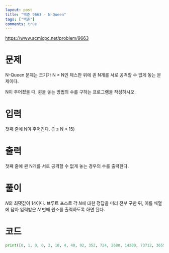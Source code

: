 ```yaml
---
layout: post
title: "백준 9663 - N-Queen"
tags: ["백준"]
comments: true
---
```


<https://www.acmicpc.net/problem/9663>

# 문제

N-Queen 문제는 크기가 N × N인 체스판 위에 퀸 N개를 서로 공격할 수 없게 놓는 문제이다.

N이 주어졌을 때, 퀸을 놓는 방법의 수를 구하는 프로그램을 작성하시오.

# 입력

첫째 줄에 N이 주어진다. (1 ≤ N < 15)

# 출력

첫째 줄에 퀸 N개를 서로 공격할 수 없게 놓는 경우의 수를 출력한다.

# 풀이

$N$의 최댓값이 14이다. 브루트 포스로 각 $N$에 대한 정답을 미리 전부 구한 뒤, 이를 배열에 담아 입력받은 $N$ 번째 원소를 출력하도록 하면 된다.

# 코드

```python
print([0, 1, 0, 0, 2, 10, 4, 40, 92, 352, 724, 2680, 14200, 73712, 365596][int(input())])
```
